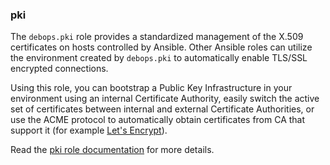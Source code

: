 ### pki

The `debops.pki` role provides a standardized management of the X.509
certificates on hosts controlled by Ansible. Other Ansible roles can
utilize the environment created by `debops.pki` to automatically enable
TLS/SSL encrypted connections.

Using this role, you can bootstrap a Public Key Infrastructure in your
environment using an internal Certificate Authority, easily switch the
active set of certificates between internal and external Certificate
Authorities, or use the ACME protocol to automatically obtain
certificates from CA that support it (for example [Let's
Encrypt](https://en.wikipedia.org/wiki/Let's_Encrypt)).

Read the [pki role documentation](https://docs.debops.org/en/master/ansible/roles/pki/) for more details.

